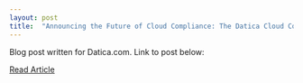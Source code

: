 ```yaml
---
layout: post
title:  "Announcing the Future of Cloud Compliance: The Datica Cloud Compliance Management System"
---
```

Blog post written for Datica.com. Link to post below:

<a href="https://datica.com/blog/announcing-future-cloud-compliance-management-system/" class="markdown-btn">Read Article</a>